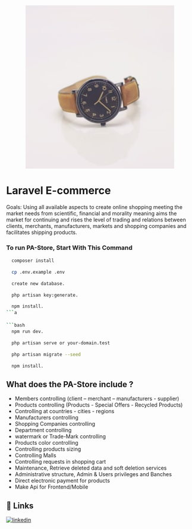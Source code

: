 <p align="center"><a href="https://laravel.com" target="_blank"><img src="public/assets/products/01.jpg" width="400"></a></p>



# Laravel E-commerce

Goals:
Using all available aspects to create online shopping meeting the
market needs from scientific, financial and morality meaning aims the
market for continuing and rises the level of trading and relations
between clients, merchants, manufacturers, markets and shopping
companies and facilitates shipping products.

### To run PA-Store, Start With This Command

```bash
  composer install
```

```bash
  cp .env.example .env
```

```bash
  create new database.
```

```bash
  php artisan key:generate.
```

```bash
  npm install.
```a

```bash
  npm run dev.
```

```bash
  php artisan serve or your-domain.test
```

```bash
  php artisan migrate --seed
```

```bash
  npm install.
```


## What does the PA-Store include ?

- Members controlling (client – merchant – manufacturers - supplier)
- Products controlling (Products - Special Offers - Recycled Products)
- Controlling at countries - cities - regions
- Manufacturers controlling
- Shopping Companies controlling
- Department controlling
- watermark or Trade-Mark controlling
- Products color controlling
- Controlling products sizing
- Controlling Malls
- Controlling requests in shopping cart
- Maintenance, Retrieve deleted data and soft deletion services
- Administrative structure, Admin & Users privileges and Banches
- Direct electronic payment for products
- Make Api for Frontend/Mobile



## 🔗 Links

[![linkedin](https://img.shields.io/badge/linkedin-0A66C2?style=for-the-badge&logo=linkedin&logoColor=white)](https://www.linkedin.com/in/obaida-mohammed-88903121a/)


